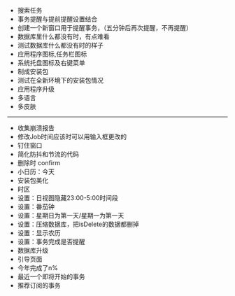 - 搜索任务
- 事务提醒与提前提醒设置结合
- 创建一个新窗口用于提醒事务，（五分钟后再次提醒，不再提醒）
- 数据库里什么都没有时，有点难看
- 测试数据库什么都没有时的样子
- 应用程序图标,任务栏图标
- 系统托盘图标及右键菜单
- 制成安装包
- 测试在全新环境下的安装包情况
- 应用程序升级
- 多语言
- 多皮肤
- ------------------------------
- 收集崩溃报告
- 修改Job时间应该时可以用输入框更改的
- 钉住窗口
- 简化防抖和节流的代码
- 删除时 confirm
- 小日历：今天
- 安装包美化
- 时区
- 设置：日视图隐藏23:00-5:00时间段
- 设置：番茄钟
- 设置：星期日为第一天/星期一为第一天
- 设置：压缩数据库，把isDelete的数据都删掉
- 设置：显示农历
- 设置：事务完成是否提醒
- 数据库升级
- 引导页面
- 今年完成了n%
- 最近一个即将开始的事务
- 推荐订阅的事务

